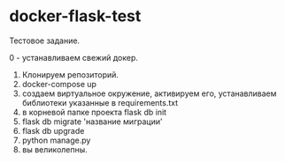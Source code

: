 # docker-flask-test
Тестовое задание.

0 - устанавливаем свежий докер.

1) Клонируем репозиторий.
2) docker-compose up
3) создаем виртуальное окружение, активируем его, устанавливаем библиотеки указанные в requirements.txt
4) в корневой папке проекта flask db init
5) flask db migrate 'название миграции'
6) flask db upgrade
7) python manage.py
8) вы великолепны.
